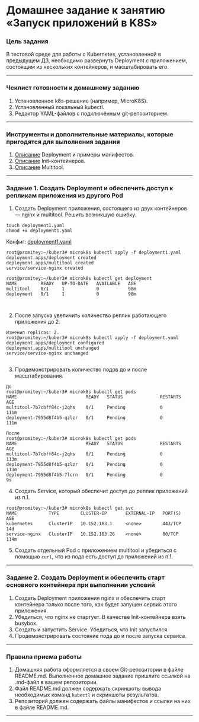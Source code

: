 # Домашнее задание к занятию «Запуск приложений в K8S»

### Цель задания

В тестовой среде для работы с Kubernetes, установленной в предыдущем ДЗ, необходимо развернуть Deployment с приложением, состоящим из нескольких контейнеров, и масштабировать его.

------

### Чеклист готовности к домашнему заданию

1. Установленное k8s-решение (например, MicroK8S).
2. Установленный локальный kubectl.
3. Редактор YAML-файлов с подключённым git-репозиторием.

------

### Инструменты и дополнительные материалы, которые пригодятся для выполнения задания

1. [Описание](https://kubernetes.io/docs/concepts/workloads/controllers/deployment/) Deployment и примеры манифестов.
2. [Описание](https://kubernetes.io/docs/concepts/workloads/pods/init-containers/) Init-контейнеров.
3. [Описание](https://github.com/wbitt/Network-MultiTool) Multitool.

------

### Задание 1. Создать Deployment и обеспечить доступ к репликам приложения из другого Pod

1. Создать Deployment приложения, состоящего из двух контейнеров — nginx и multitool. Решить возникшую ошибку.
```
touch deployment1.yaml
chmod +x deployment1.yaml
```
Конфиг: [deployment1.yaml](deployment1.yaml)

```
root@promitey:~/kuber3# microk8s kubectl apply -f deployment1.yaml
deployment.apps/deployment created
deployment.apps/multitool created
service/service-nginx created

root@promitey:~/kuber3# microk8s kubectl get deployment
NAME         READY   UP-TO-DATE   AVAILABLE   AGE
multitool    0/1     1            0           98m
deployment   0/1     1            0           98m



```
   
2. После запуска увеличить количество реплик работающего приложения до 2.

```
Изменил replicas: 2.
root@promitey:~/kuber3# microk8s kubectl apply -f deployment.yaml
deployment.apps/deployment configured
deployment.apps/multitool unchanged
service/service-nginx unchanged


```

3. Продемонстрировать количество подов до и после масштабирования.

```
До
root@promitey:~/kuber3# microk8s kubectl get pods
NAME                          READY   STATUS              RESTARTS   AGE
multitool-7b7cbff84c-j2qhs    0/1     Pending             0          111m
deployment-7955d8f4b5-qzlzr   0/1     Pending             0          111m

После
root@promitey:~/kuber3# microk8s kubectl get pods
NAME                          READY   STATUS              RESTARTS   AGE
multitool-7b7cbff84c-j2qhs    0/1     Pending             0          113m
deployment-7955d8f4b5-qzlzr   0/1     Pending             0          113m
deployment-7955d8f4b5-7lcrn   0/1     Pending             0          9s

```

4. Создать Service, который обеспечит доступ до реплик приложений из п.1.

```
root@promitey:~/kuber3# microk8s kubectl get svc
NAME            TYPE        CLUSTER-IP       EXTERNAL-IP   PORT(S)   AGE
kubernetes      ClusterIP   10.152.183.1     <none>        443/TCP   14d
service-nginx   ClusterIP   10.152.183.26    <none>        80/TCP    114m
```
5. Создать отдельный Pod с приложением multitool и убедиться с помощью `curl`, что из пода есть доступ до приложений из п.1.

------

### Задание 2. Создать Deployment и обеспечить старт основного контейнера при выполнении условий

1. Создать Deployment приложения nginx и обеспечить старт контейнера только после того, как будет запущен сервис этого приложения.
2. Убедиться, что nginx не стартует. В качестве Init-контейнера взять busybox.
3. Создать и запустить Service. Убедиться, что Init запустился.
4. Продемонстрировать состояние пода до и после запуска сервиса.

------

### Правила приема работы

1. Домашняя работа оформляется в своем Git-репозитории в файле README.md. Выполненное домашнее задание пришлите ссылкой на .md-файл в вашем репозитории.
2. Файл README.md должен содержать скриншоты вывода необходимых команд `kubectl` и скриншоты результатов.
3. Репозиторий должен содержать файлы манифестов и ссылки на них в файле README.md.

------
